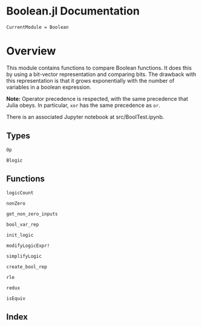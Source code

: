 # Boolean.jl Documentation

```@meta
CurrentModule = Boolean
```
# Overview
This module contains functions to compare Boolean functions.
It does this by using a bit-vector representation and 
comparing bits. The drawback with this representation is that it 
grows exponentially with the number of variables in a boolean expression.

**Note:** Operator precedence is respected, with the same precedence that Julia
obeys. In particular, `xor` has the same precedence as `or`.

There is an associated Jupyter notebook at src/BoolTest.ipynb.

## Types

```@docs
Op
```

```@docs
Blogic
```

## Functions

```@docs
logicCount
```

```@docs
nonZero
```

```@docs
get_non_zero_inputs
```

```@docs
bool_var_rep
```

```@docs
init_logic
```

```@docs
modifyLogicExpr!
```

```@docs
simplifyLogic
```

```@docs
create_bool_rep
```

```@docs
rle
```

```@docs
redux
```

```@docs
isEquiv
```

## Index

```@index
```

